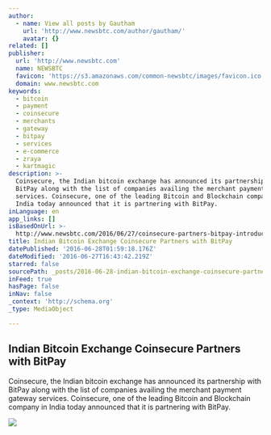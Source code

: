 ```yaml
---
author:
  - name: View all posts by Gautham
    url: 'http://www.newsbtc.com/author/gautham/'
    avatar: {}
related: []
publisher:
  url: 'http://www.newsbtc.com'
  name: NEWSBTC
  favicon: 'https://s3.amazonaws.com/common-newsbtc/images/favicon.ico'
  domain: www.newsbtc.com
keywords:
  - bitcoin
  - payment
  - coinsecure
  - merchants
  - gateway
  - bitpay
  - services
  - e-commerce
  - zraya
  - kartmagic
description: >-
  Coinsecure, the Indian bitcoin exchange has announced its partnership with
  BitPay along with the list of companies availing the merchant payment gateway
  services. Coinsecure, one of the leading Bitcoin and Blockchain company in
  India today announced that it is partnering with BitPay.
inLanguage: en
app_links: []
isBasedOnUrl: >-
  http://www.newsbtc.com/2016/06/27/coinsecure-partners-bitpay-introduce-merchant-payments-india/
title: Indian Bitcoin Exchange Coinsecure Partners with BitPay
datePublished: '2016-06-28T01:59:18.176Z'
dateModified: '2016-06-27T16:43:42.219Z'
starred: false
sourcePath: _posts/2016-06-28-indian-bitcoin-exchange-coinsecure-partners-with-bitpay.md
inFeed: true
hasPage: false
inNav: false
_context: 'http://schema.org'
_type: MediaObject

---
```

<article style=""><h1>Indian Bitcoin Exchange Coinsecure Partners with BitPay</h1><p>Coinsecure, the Indian bitcoin exchange has announced its partnership with BitPay along with the list of companies availing the merchant payment gateway services. Coinsecure, one of the leading Bitcoin and Blockchain company in India today announced that it is partnering with BitPay.</p><img src="http://s3.amazonaws.com/main-newsbtc-images/2016/06/27171341/coinsecure-bitpay.png" /></article>